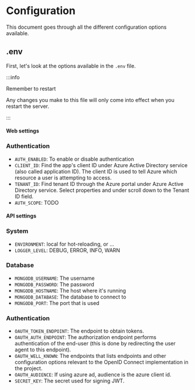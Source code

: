 # Configuration

This document goes through all the different configuration options available.

## .env

First, let's look at the options available in the `.env` file.

:::info

Remember to restart 

Any changes you make to this file will only come into effect when you restart the
server.

:::

#### Web settings

### Authentication

- `AUTH_ENABLED`: To enable or disable authentication
- `CLIENT_ID`: Find the app's client ID under Azure Active Directory service (also called application ID). The client ID is used to tell Azure which resource a user is attempting to access.
- `TENANT_ID`: Find tenant ID through the Azure portal under Azure Active Directory service. Select properties and under  scroll down to the Tenant ID field.
- `AUTH_SCOPE`: TODO

#### API settings

### System

- `ENVIRONMENT`: local for hot-reloading, or ...
- `LOGGER_LEVEL`: DEBUG, ERROR, INFO, WARN

### Database

- `MONGODB_USERNAME`: The username
- `MONGODB_PASSWORD`: The password
- `MONGODB_HOSTNAME`: The host where it's running
- `MONGODB_DATABASE`: The database to connect to
- `MONGODB_PORT`: The port that is used

### Authentication

- `OAUTH_TOKEN_ENDPOINT`: The endpoint to obtain tokens.
- `OAUTH_AUTH_ENDPOINT`: The authorization endpoint performs authentication of the end-user (this is done by redirecting the user agent to this endpoint).
- `OAUTH_WELL_KNOWN`: The endpoints that lists endpoints and other configuration options relevant to the OpenID Connect implementation in the project.
- `OAUTH_AUDIENCE`: If using azure ad, audience is the azure client id.
- `SECRET_KEY`: The secret used for signing JWT.
